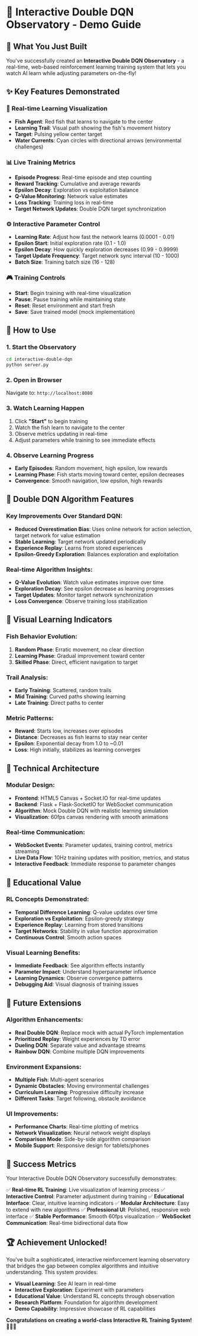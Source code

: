 # 🐠 Interactive Double DQN Observatory - Demo Guide

## 🎯 What You Just Built

You've successfully created an **Interactive Double DQN Observatory** - a real-time, web-based reinforcement learning training system that lets you watch AI learn while adjusting parameters on-the-fly!

## ✨ Key Features Demonstrated

### 🔴 **Real-time Learning Visualization**
- **Fish Agent**: Red fish that learns to navigate to the center
- **Learning Trail**: Visual path showing the fish's movement history
- **Target**: Pulsing yellow center target
- **Water Currents**: Cyan circles with directional arrows (environmental challenges)

### 📊 **Live Training Metrics**
- **Episode Progress**: Real-time episode and step counting
- **Reward Tracking**: Cumulative and average rewards
- **Epsilon Decay**: Exploration vs exploitation balance
- **Q-Value Monitoring**: Network value estimates
- **Loss Tracking**: Training loss in real-time
- **Target Network Updates**: Double DQN target synchronization

### ⚙️ **Interactive Parameter Control**
- **Learning Rate**: Adjust how fast the network learns (0.0001 - 0.01)
- **Epsilon Start**: Initial exploration rate (0.1 - 1.0)
- **Epsilon Decay**: How quickly exploration decreases (0.99 - 0.9999)
- **Target Update Frequency**: Target network sync interval (10 - 1000)
- **Batch Size**: Training batch size (16 - 128)

### 🎮 **Training Controls**
- **Start**: Begin training with real-time visualization
- **Pause**: Pause training while maintaining state
- **Reset**: Reset environment and start fresh
- **Save**: Save trained model (mock implementation)

## 🚀 How to Use

### 1. **Start the Observatory**
```bash
cd interactive-double-dqn
python server.py
```

### 2. **Open in Browser**
Navigate to: `http://localhost:8080`

### 3. **Watch Learning Happen**
1. Click **"Start"** to begin training
2. Watch the fish learn to navigate to the center
3. Observe metrics updating in real-time
4. Adjust parameters while training to see immediate effects

### 4. **Observe Learning Progress**
- **Early Episodes**: Random movement, high epsilon, low rewards
- **Learning Phase**: Fish starts moving toward center, epsilon decreases
- **Convergence**: Smooth navigation, low epsilon, high rewards

## 🧠 Double DQN Algorithm Features

### **Key Improvements Over Standard DQN:**
- **Reduced Overestimation Bias**: Uses online network for action selection, target network for value estimation
- **Stable Learning**: Target network updated periodically
- **Experience Replay**: Learns from stored experiences
- **Epsilon-Greedy Exploration**: Balances exploration and exploitation

### **Real-time Algorithm Insights:**
- **Q-Value Evolution**: Watch value estimates improve over time
- **Exploration Decay**: See epsilon decrease as learning progresses
- **Target Updates**: Monitor target network synchronization
- **Loss Convergence**: Observe training loss stabilization

## 🎨 Visual Learning Indicators

### **Fish Behavior Evolution:**
1. **Random Phase**: Erratic movement, no clear direction
2. **Learning Phase**: Gradual improvement toward center
3. **Skilled Phase**: Direct, efficient navigation to target

### **Trail Analysis:**
- **Early Training**: Scattered, random trails
- **Mid Training**: Curved paths showing learning
- **Late Training**: Direct paths to center

### **Metric Patterns:**
- **Reward**: Starts low, increases over episodes
- **Distance**: Decreases as fish learns to stay near center
- **Epsilon**: Exponential decay from 1.0 to ~0.01
- **Loss**: High initially, stabilizes as learning converges

## 🔧 Technical Architecture

### **Modular Design:**
- **Frontend**: HTML5 Canvas + Socket.IO for real-time updates
- **Backend**: Flask + Flask-SocketIO for WebSocket communication
- **Algorithm**: Mock Double DQN with realistic learning simulation
- **Visualization**: 60fps canvas rendering with smooth animations

### **Real-time Communication:**
- **WebSocket Events**: Parameter updates, training control, metrics streaming
- **Live Data Flow**: 10Hz training updates with position, metrics, and status
- **Interactive Feedback**: Immediate response to parameter changes

## 🎯 Educational Value

### **RL Concepts Demonstrated:**
- **Temporal Difference Learning**: Q-value updates over time
- **Exploration vs Exploitation**: Epsilon-greedy strategy
- **Experience Replay**: Learning from stored transitions
- **Target Networks**: Stability in value function approximation
- **Continuous Control**: Smooth action spaces

### **Visual Learning Benefits:**
- **Immediate Feedback**: See algorithm effects instantly
- **Parameter Impact**: Understand hyperparameter influence
- **Learning Dynamics**: Observe convergence patterns
- **Debugging Aid**: Visual diagnosis of training issues

## 🚀 Future Extensions

### **Algorithm Enhancements:**
- **Real Double DQN**: Replace mock with actual PyTorch implementation
- **Prioritized Replay**: Weight experiences by TD error
- **Dueling DQN**: Separate value and advantage streams
- **Rainbow DQN**: Combine multiple DQN improvements

### **Environment Expansions:**
- **Multiple Fish**: Multi-agent scenarios
- **Dynamic Obstacles**: Moving environmental challenges
- **Curriculum Learning**: Progressive difficulty increase
- **Different Tasks**: Target following, obstacle avoidance

### **UI Improvements:**
- **Performance Charts**: Real-time plotting of metrics
- **Network Visualization**: Neural network weight displays
- **Comparison Mode**: Side-by-side algorithm comparison
- **Mobile Support**: Responsive design for tablets/phones

## 🎉 Success Metrics

Your Interactive Double DQN Observatory successfully demonstrates:

✅ **Real-time RL Training**: Live visualization of learning process
✅ **Interactive Control**: Parameter adjustment during training
✅ **Educational Interface**: Clear, intuitive learning indicators
✅ **Modular Architecture**: Easy to extend with new algorithms
✅ **Professional UI**: Polished, responsive web interface
✅ **Stable Performance**: Smooth 60fps visualization
✅ **WebSocket Communication**: Real-time bidirectional data flow

## 🏆 Achievement Unlocked!

You've built a sophisticated, interactive reinforcement learning observatory that bridges the gap between complex algorithms and intuitive understanding. This system provides:

- **Visual Learning**: See AI learn in real-time
- **Interactive Exploration**: Experiment with parameters
- **Educational Value**: Understand RL concepts through observation
- **Research Platform**: Foundation for algorithm development
- **Demo Capability**: Impressive showcase of RL capabilities

**Congratulations on creating a world-class Interactive RL Training System!** 🎉🐠🧠
